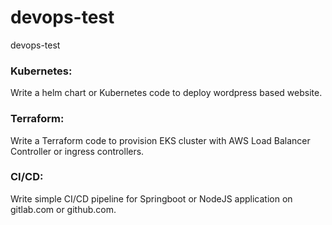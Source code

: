 # devops-test
devops-test

### Kubernetes:

Write a helm chart or Kubernetes code to deploy wordpress based website. 

### Terraform:

Write a Terraform code to provision EKS cluster with AWS Load Balancer Controller or ingress controllers.

### CI/CD:

Write simple CI/CD pipeline for Springboot or NodeJS application on gitlab.com or github.com.

